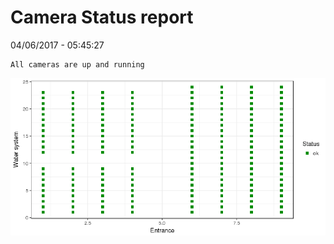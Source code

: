 Camera Status report
================
04/06/2017 - 05:45:27

    All cameras are up and running

![](camreport_files/figure-markdown_github/unnamed-chunk-2-1.png)
